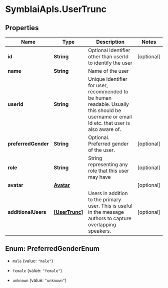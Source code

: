 # SymblaiApIs.UserTrunc

## Properties
Name | Type | Description | Notes
------------ | ------------- | ------------- | -------------
**id** | **String** | Optional Identifier other than userId to identify the user | [optional] 
**name** | **String** | Name of the user | 
**userId** | **String** | Unique Identifier for user, recommended to be human readable. Usually this should be username or email Id etc. that user is also aware of. | 
**preferredGender** | **String** | Optional. Preferred gender of the user. | [optional] 
**role** | **String** | String representing any role that this user may have | [optional] 
**avatar** | [**Avatar**](Avatar.md) |  | [optional] 
**additionalUsers** | [**[UserTrunc]**](UserTrunc.md) | Users in addition to the primary user. This is useful in the message authors to capture overlapping speakers. | [optional] 


<a name="PreferredGenderEnum"></a>
## Enum: PreferredGenderEnum


* `male` (value: `"male"`)

* `female` (value: `"female"`)

* `unknown` (value: `"unknown"`)




